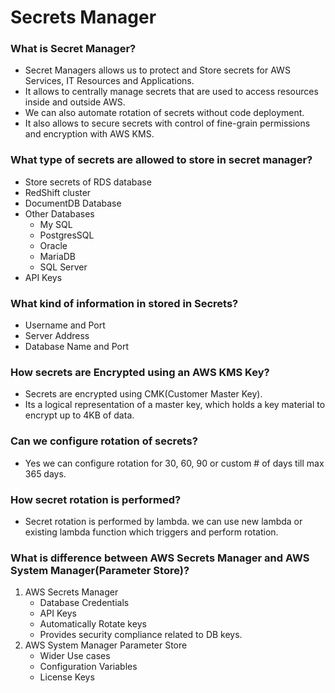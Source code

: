 # Secrets Manager


### What is Secret Manager?
- Secret Managers allows us to protect and Store secrets for AWS Services, IT Resources and Applications.
- It allows to centrally manage secrets that are used to access resources inside and outside AWS.
- We can also automate rotation of secrets without code deployment.
- It also allows to secure secrets with control of fine-grain permissions and encryption with AWS KMS.

### What type of secrets are allowed to store in secret manager?
- Store secrets of RDS database
- RedShift cluster
- DocumentDB Database
- Other Databases
	- My SQL
	- PostgresSQL
	- Oracle
	- MariaDB
	- SQL Server
- API Keys

### What kind of information in stored in Secrets?
- Username and Port
- Server Address
- Database Name and Port

### How secrets are Encrypted using an AWS KMS Key?
- Secrets are encrypted using CMK(Customer Master Key).
- Its a logical representation of a master key, which holds a key material to encrypt up to 4KB of data.

### Can we configure rotation of secrets?
- Yes we can configure rotation for 30, 60, 90 or custom # of days till max 365 days.

### How secret rotation is performed?
- Secret rotation is performed by lambda. we can use new lambda or existing lambda function which triggers and perform rotation.


### What is difference between AWS Secrets Manager and AWS System Manager(Parameter Store)?
1) AWS Secrets Manager
	- Database Credentials
	- API Keys
	- Automatically Rotate keys
	- Provides security compliance related to DB keys.
2) AWS System Manager Parameter Store
	- Wider Use cases
	- Configuration Variables
	- License Keys

